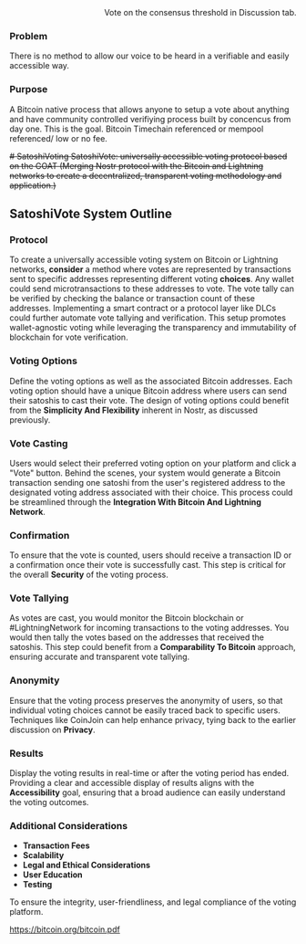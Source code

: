   
<div align="right">
Vote on the consensus threshold in Discussion tab. 
</div>



### Problem
There is no method to allow our voice to be heard in a verifiable and easily accessible way. 

### Purpose
A Bitcoin native process that allows anyone to setup a vote about anything and have community controlled verifiying process built by concencus from day one. This is the goal. Bitcoin Timechain referenced or mempool referenced/ low or no fee. 


~~# SatoshiVoting
SatoshiVote: universally accessible voting protocol based on the GOAT (Merging Nostr protocol with the Bitcoin and Lightning networks to create a decentralized, transparent voting methodology and application.)~~
## SatoshiVote System Outline

### Protocol
To create a universally accessible voting system on Bitcoin or Lightning networks, **consider** a method where votes are represented by transactions sent to specific addresses representing different voting **choices**. Any wallet could send microtransactions to these addresses to vote. The vote tally can be verified by checking the balance or transaction count of these addresses. Implementing a smart contract or a protocol layer like DLCs could further automate vote tallying and verification. This setup promotes wallet-agnostic voting while leveraging the transparency and immutability of blockchain for vote verification.  


### Voting Options
Define the voting options as well as the associated Bitcoin addresses. Each voting option should have a unique Bitcoin address where users can send their satoshis to cast their vote. The design of voting options could benefit from the **Simplicity And Flexibility** inherent in Nostr, as discussed previously.

### Vote Casting
Users would select their preferred voting option on your platform and click a "Vote" button. Behind the scenes, your system would generate a Bitcoin transaction sending one satoshi from the user's registered address to the designated voting address associated with their choice. This process could be streamlined through the **Integration With Bitcoin And Lightning Network**.

### Confirmation
To ensure that the vote is counted, users should receive a transaction ID or a confirmation once their vote is successfully cast. This step is critical for the overall **Security** of the voting process.

### Vote Tallying
As votes are cast, you would monitor the Bitcoin blockchain or #LightningNetwork for incoming transactions to the voting addresses. You would then tally the votes based on the addresses that received the satoshis. This step could benefit from a **Comparability To Bitcoin** approach, ensuring accurate and transparent vote tallying.

### Anonymity
Ensure that the voting process preserves the anonymity of users, so that individual voting choices cannot be easily traced back to specific users. Techniques like CoinJoin can help enhance privacy, tying back to the earlier discussion on **Privacy**.

### Results
Display the voting results in real-time or after the voting period has ended. Providing a clear and accessible display of results aligns with the **Accessibility** goal, ensuring that a broad audience can easily understand the voting outcomes.

### Additional Considerations
- **Transaction Fees**
- **Scalability**
- **Legal and Ethical Considerations**
- **User Education**
- **Testing** 

To ensure the integrity, user-friendliness, and legal compliance of the voting platform.

https://bitcoin.org/bitcoin.pdf
